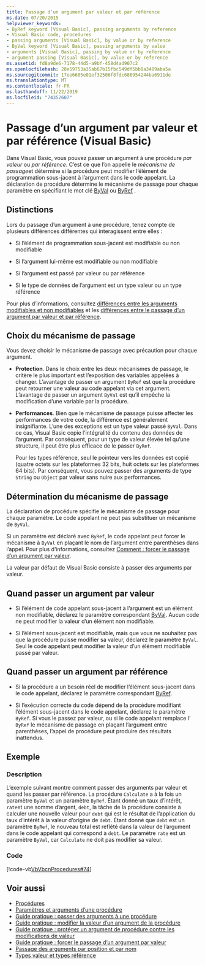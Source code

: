 ```yaml
---
title: Passage d’un argument par valeur et par référence
ms.date: 07/20/2015
helpviewer_keywords:
- ByRef keyword [Visual Basic], passing arguments by reference
- Visual Basic code, procedures
- passing arguments [Visual Basic], by value or by reference
- ByVal keyword [Visual Basic], passing arguments by value
- arguments [Visual Basic], passing by value or by reference
- argument passing [Visual Basic], by value or by reference
ms.assetid: fd8a9de6-7178-44d5-a9bf-458d4ad907c2
ms.openlocfilehash: 28e59753a35ab67b15fbc549df5bb8a3489aba5a
ms.sourcegitcommit: 17ee6605e01ef32506f8fdc686954244ba6911de
ms.translationtype: MT
ms.contentlocale: fr-FR
ms.lasthandoff: 11/22/2019
ms.locfileid: "74352607"
---
```

# <a name="passing-arguments-by-value-and-by-reference-visual-basic"></a>Passage d’un argument par valeur et par référence (Visual Basic)
Dans Visual Basic, vous pouvez passer un argument à une procédure *par valeur* ou *par référence*. C’est ce que l’on appelle le *mécanisme de passage*et détermine si la procédure peut modifier l’élément de programmation sous-jacent à l’argument dans le code appelant. La déclaration de procédure détermine le mécanisme de passage pour chaque paramètre en spécifiant le mot clé [ByVal](../../../../visual-basic/language-reference/modifiers/byval.md) ou [ByRef](../../../../visual-basic/language-reference/modifiers/byref.md) .  
  
## <a name="distinctions"></a>Distinctions  
 Lors du passage d’un argument à une procédure, tenez compte de plusieurs différences différentes qui interagissent entre elles :  
  
- Si l’élément de programmation sous-jacent est modifiable ou non modifiable  
  
- Si l’argument lui-même est modifiable ou non modifiable  
  
- Si l’argument est passé par valeur ou par référence  
  
- Si le type de données de l’argument est un type valeur ou un type référence  
  
 Pour plus d’informations, consultez [différences entre les arguments modifiables et non modifiables](./differences-between-modifiable-and-nonmodifiable-arguments.md) et les [différences entre le passage d’un argument par valeur et par référence](./differences-between-passing-an-argument-by-value-and-by-reference.md).  
  
## <a name="choice-of-passing-mechanism"></a>Choix du mécanisme de passage  
 Vous devez choisir le mécanisme de passage avec précaution pour chaque argument.  
  
- **Protection**. Dans le choix entre les deux mécanismes de passage, le critère le plus important est l’exposition des variables appelées à changer. L’avantage de passer un argument `ByRef` est que la procédure peut retourner une valeur au code appelant via cet argument. L’avantage de passer un argument `ByVal` est qu’il empêche la modification d’une variable par la procédure.  
  
- **Performances**. Bien que le mécanisme de passage puisse affecter les performances de votre code, la différence est généralement insignifiante. L’une des exceptions est un type valeur passé `ByVal`. Dans ce cas, Visual Basic copie l’intégralité du contenu des données de l’argument. Par conséquent, pour un type de valeur élevée tel qu’une structure, il peut être plus efficace de le passer `ByRef`.  
  
     Pour les types référence, seul le pointeur vers les données est copié (quatre octets sur les plateformes 32 bits, huit octets sur les plateformes 64 bits). Par conséquent, vous pouvez passer des arguments de type `String` ou `Object` par valeur sans nuire aux performances.  
  
## <a name="determination-of-the-passing-mechanism"></a>Détermination du mécanisme de passage  
 La déclaration de procédure spécifie le mécanisme de passage pour chaque paramètre. Le code appelant ne peut pas substituer un mécanisme de `ByVal`.  
  
 Si un paramètre est déclaré avec `ByRef`, le code appelant peut forcer le mécanisme à `ByVal` en plaçant le nom de l’argument entre parenthèses dans l’appel. Pour plus d’informations, consultez [Comment : forcer le passage d’un argument par valeur](./how-to-force-an-argument-to-be-passed-by-value.md).  
  
 La valeur par défaut de Visual Basic consiste à passer des arguments par valeur.  
  
## <a name="when-to-pass-an-argument-by-value"></a>Quand passer un argument par valeur  
  
- Si l’élément de code appelant sous-jacent à l’argument est un élément non modifiable, déclarez le paramètre correspondant [ByVal](../../../../visual-basic/language-reference/modifiers/byval.md). Aucun code ne peut modifier la valeur d’un élément non modifiable.  
  
- Si l’élément sous-jacent est modifiable, mais que vous ne souhaitez pas que la procédure puisse modifier sa valeur, déclarez le paramètre `ByVal`. Seul le code appelant peut modifier la valeur d’un élément modifiable passé par valeur.  
  
## <a name="when-to-pass-an-argument-by-reference"></a>Quand passer un argument par référence  
  
- Si la procédure a un besoin réel de modifier l’élément sous-jacent dans le code appelant, déclarez le paramètre correspondant [ByRef](../../../../visual-basic/language-reference/modifiers/byref.md).  
  
- Si l’exécution correcte du code dépend de la procédure modifiant l’élément sous-jacent dans le code appelant, déclarez le paramètre `ByRef`. Si vous le passez par valeur, ou si le code appelant remplace l' `ByRef` le mécanisme de passage en plaçant l’argument entre parenthèses, l’appel de procédure peut produire des résultats inattendus.  
  
## <a name="example"></a>Exemple  
  
### <a name="description"></a>Description  
 L’exemple suivant montre comment passer des arguments par valeur et quand les passer par référence. La procédure `Calculate` a à la fois un paramètre `ByVal` et un paramètre `ByRef`. Étant donné un taux d’intérêt, `rate`et une somme d’argent, `debt`, la tâche de la procédure consiste à calculer une nouvelle valeur pour `debt` qui est le résultat de l’application du taux d’intérêt à la valeur d’origine de `debt`. Étant donné que `debt` est un paramètre `ByRef`, le nouveau total est reflété dans la valeur de l’argument dans le code appelant qui correspond à `debt`. Le paramètre `rate` est un paramètre `ByVal`, car `Calculate` ne doit pas modifier sa valeur.  
  
### <a name="code"></a>Code  
 [!code-vb[VbVbcnProcedures#74](~/samples/snippets/visualbasic/VS_Snippets_VBCSharp/VbVbcnProcedures/VB/Class2.vb#74)]  
  
## <a name="see-also"></a>Voir aussi

- [Procédures](./index.md)
- [Paramètres et arguments d’une procédure](./procedure-parameters-and-arguments.md)
- [Guide pratique : passer des arguments à une procédure](./how-to-pass-arguments-to-a-procedure.md)
- [Guide pratique : modifier la valeur d’un argument de la procédure](./how-to-change-the-value-of-a-procedure-argument.md)
- [Guide pratique : protéger un argument de procédure contre les modifications de valeur](./how-to-protect-a-procedure-argument-against-value-changes.md)
- [Guide pratique : forcer le passage d’un argument par valeur](./how-to-force-an-argument-to-be-passed-by-value.md)
- [Passage des arguments par position et par nom](./passing-arguments-by-position-and-by-name.md)
- [Types valeur et types référence](../../../../visual-basic/programming-guide/language-features/data-types/value-types-and-reference-types.md)
